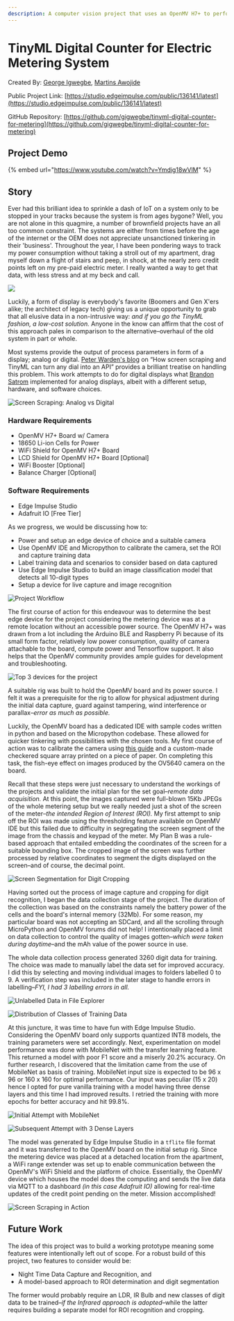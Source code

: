```yaml
---
description: A computer vision project that uses an OpenMV H7+ to perform LCD digit recognition on an electric meter.
---
```


# TinyML Digital Counter for Electric Metering System

Created By:
[George Igwegbe](https://www.linkedin.com/in/george-igwegbe/), [Martins Awojide](https://www.linkedin.com/in/martinsawojide/) 

Public Project Link:
[https://studio.edgeimpulse.com/public/136141/latest](https://studio.edgeimpulse.com/public/136141/latest)

GitHub Repository:
[https://github.com/gigwegbe/tinyml-digital-counter-for-metering](https://github.com/gigwegbe/tinyml-digital-counter-for-metering)

## Project Demo

{% embed url="https://www.youtube.com/watch?v=Ymdig18wVlM" %}

## Story

Ever had this brilliant idea to sprinkle a dash of IoT on a system only to be stopped in your tracks because the system is from ages bygone? Well, you are not alone in this quagmire, a number of brownfield projects have an all too common constraint. The systems are either from times before the age of the internet or the OEM does not appreciate unsanctioned tinkering in their 'business'. Throughout the year, I have been pondering ways to track my power consumption without taking a stroll out of my apartment, drag myself down a flight of stairs and peep, in shock, at the nearly zero credit points left on my pre-paid electric meter. I really wanted a way to get that data, with less stress and at my beck and call.

![](.gitbook/assets/tinyml-digital-counter-openmv/1_header.jpg)

Luckily, a form of display is everybody's favorite (Boomers and Gen X'ers alike; the architect of legacy tech) giving us a unique opportunity to grab that all elusive data in a non-intrusive way: *and if you go the TinyML fashion, a low-cost solution.* Anyone in the know can affirm that the cost of this approach pales in comparison to the alternative–overhaul of the old system in part or whole.

Most systems provide the output of process parameters in form of a display; analog or digital. [Peter Warden's blog](https://petewarden.com/2021/02/28/how-screen-scraping-and-tinyml-can-turn-any-dial-into-an-api/) on “How screen scraping and TinyML can turn any dial into an API” provides a brilliant treatise on handling this problem. This work attempts to do for digital displays what [Brandon Satrom](https://www.hackster.io/brandonsatrom/monitor-the-analog-world-with-tinyml-fd59c4) implemented for analog displays, albeit with a different setup, hardware, and software choices.

![Screen Scraping: Analog vs Digital](.gitbook/assets/tinyml-digital-counter-openmv/2_analog_v_digital.jpg)

### Hardware Requirements

- OpenMV H7+ Board w/ Camera
- 18650 Li-ion Cells for Power 
- WiFi Shield for OpenMV H7+ Board
- LCD Shield for OpenMV H7+ Board [Optional]
- WiFi Booster [Optional]
- Balance Charger [Optional]

### Software Requirements

- Edge Impulse Studio
- Adafruit IO [Free Tier]

As we progress, we would be discussing how to:

- Power and setup an edge device of choice and a suitable camera
- Use OpenMV IDE and Micropython to calibrate the camera, set the ROI and capture training data
- Label training data and scenarios to consider based on data captured
- Use Edge Impulse Studio to build an image classification model that detects all 10-digit types
- Setup a device for live capture and image recognition

![Project Workflow](.gitbook/assets/tinyml-digital-counter-openmv/3_workflow.jpg)

The first course of action for this endeavour was to determine the best edge device for the project considering the metering device was at a remote location without an accessible power source. The OpenMV H7+ was drawn from a lot including the Arduino BLE and Raspberry Pi because of its small form factor, relatively low power consumption, quality of camera attachable to the board, compute power and Tensorflow support. It also helps that the OpenMV community provides ample guides for development and troubleshooting.

![Top 3 devices for the project](.gitbook/assets/tinyml-digital-counter-openmv/4_top_3.jpg)

A suitable rig was built to hold the OpenMV board and its power source. I felt it was a prerequisite for the rig to allow for physical adjustment during the initial data capture, guard against tampering, wind interference or parallax–*error as much as possible.*

Luckily, the OpenMV board has a dedicated IDE with sample codes written in python and based on the Micropython codebase. These allowed for quicker tinkering with possibilities with the chosen tools. My first course of action was to calibrate the camera using [this guide](https://learnopencv.com/camera-calibration-using-opencv/) and a custom-made checkered square array printed on a piece of paper. On completing this task, the fish-eye effect on images produced by the OV5640 camera on the board.

Recall that these steps were just necessary to understand the workings of the projects and validate the initial plan for the set goal–*remote data acquisition.* At this point, the images captured were full-blown 15Kb JPEGs of the whole metering setup but we really needed just a shot of the screen of the meter–*the intended Region of Interest (ROI).* My first attempt to snip off the ROI was made using the thresholding feature available on OpenMV IDE but this failed due to difficulty in segregating the screen segment of the image from the chassis and keypad of the meter. My Plan B was a rule-based approach that entailed embedding the coordinates of the screen for a suitable bounding box. The cropped image of the screen was further processed by relative coordinates to segment the digits displayed on the screen–and of course, the decimal point.

![Screen Segmentation for Digit Cropping](.gitbook/assets/tinyml-digital-counter-openmv/5_screens.jpg)

Having sorted out the process of image capture and cropping for digit recognition, I began the data collection stage of the project. The duration of the collection was based on the constraints namely the battery power of the cells and the board's internal memory (32Mb). For some reason, my particular board was not accepting an SDCard, and all the scrolling through MicroPython and OpenMV forums did not help! I intentionally placed a limit on data collection to control the quality of images gotten–*which were taken during daytime*–and the mAh value of the power source in use.

The whole data collection process generated 3260 digit data for training. The choice was made to manually label the data set for improved accuracy. I did this by selecting and moving individual images to folders labelled 0 to 9. A verification step was included in the later stage to handle errors in labelling–*FYI, I had 3 labelling errors in all.*

![Unlabelled Data in File Explorer](.gitbook/assets/tinyml-digital-counter-openmv/6_explorer.jpg)

![Distribution of Classes of Training Data](.gitbook/assets/tinyml-digital-counter-openmv/7_distribution.jpg)

At this juncture, it was time to have fun with Edge Impulse Studio. Considering the OpenMV board only supports quantized INT8 models, the training parameters were set accordingly. Next, experimentation on model performance was done with MobileNet with the transfer learning feature. This returned a model with poor F1 score and a miserly 20.2% accuracy. On further research, I discovered that the limitation came from the use of MobileNet as basis of training. MobileNet input size is expected to be 96 x 96 or 160 x 160 for optimal performance. Our input was peculiar (15 x 20) hence I opted for pure vanilla training with a model having three dense layers and this time I had improved results. I retried the training with more epochs for better accuracy and hit 99.8%.

![Initial Attempt with MobileNet](.gitbook/assets/tinyml-digital-counter-openmv/8_mobilenet.jpg)

![Subsequent Attempt with 3 Dense Layers](.gitbook/assets/tinyml-digital-counter-openmv/9_dense.jpg)

The model was generated by Edge Impulse Studio in a `tflite` file format and it was transferred to the OpenMV board on the initial setup rig. Since the metering device was placed at a detached location from the apartment, a WiFi range extender was set up to enable communication between the OpenMV's WiFi Shield and the platform of choice. Essentially, the OpenMV device which houses the model does the computing and sends the live data via MQTT to a dashboard *(in this case Adafruit IO)* allowing for real-time updates of the credit point pending on the meter. Mission accomplished!

![Screen Scraping in Action](.gitbook/assets/tinyml-digital-counter-openmv/10_gif.gif)

## Future Work

The idea of this project was to build a working prototype meaning some features were intentionally left out of scope. For a robust build of this project, two features to consider would be:

- Night Time Data Capture and Recognition, and
- A model-based approach to ROI determination and digit segmentation

The former would probably require an LDR, IR Bulb and new classes of digit data to be trained–*if the Infrared approach is adopted*–while the latter requires building a separate model for ROI recognition and cropping.
